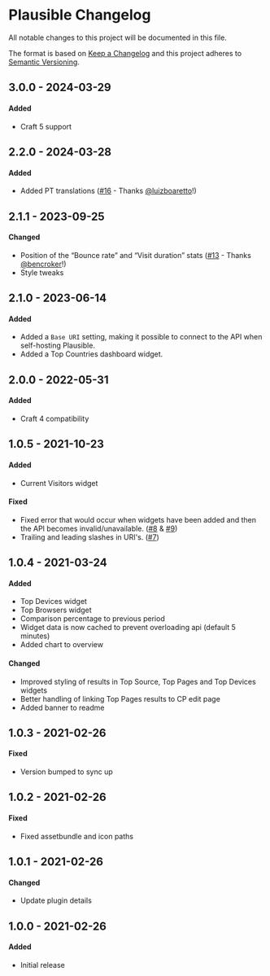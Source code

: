 # Plausible Changelog

All notable changes to this project will be documented in this file.

The format is based on [Keep a Changelog](http://keepachangelog.com/) and this project adheres to [Semantic Versioning](http://semver.org/).

## 3.0.0 - 2024-03-29

#### Added
- Craft 5 support

## 2.2.0 - 2024-03-28

#### Added
- Added PT translations ([#16](https://github.com/shornuk/craft-plausible/pull/16) - Thanks [@luizboaretto](https://github.com/luizboaretto)!)

## 2.1.1 - 2023-09-25

#### Changed
- Position of the “Bounce rate” and “Visit duration” stats ([#13](https://github.com/shornuk/craft-plausible/pull/13) - Thanks [@bencroker](https://github.com/bencroker)!)
- Style tweaks

## 2.1.0 - 2023-06-14

#### Added
- Added a `Base URI` setting, making it possible to connect to the API when self-hosting Plausible.
- Added a Top Countries dashboard widget.

## 2.0.0 - 2022-05-31

#### Added
- Craft 4 compatibility

## 1.0.5 - 2021-10-23

#### Added
- Current Visitors widget

#### Fixed
- Fixed error that would occur when widgets have been added and then the API becomes invalid/unavailable. ([#8](https://github.com/shornuk/craft-plausible/issues/8) & [#9](https://github.com/shornuk/craft-plausible/issues/8))
- Trailing and leading slashes in URI's. ([#7](https://github.com/shornuk/craft-plausible/issues/7))

## 1.0.4 - 2021-03-24

#### Added
- Top Devices widget
- Top Browsers widget
- Comparison percentage to previous period
- Widget data is now cached to prevent overloading api (default 5 minutes)
- Added chart to overview

#### Changed
- Improved styling of results in Top Source, Top Pages and Top Devices widgets
- Better handling of linking Top Pages results to CP edit page
- Added banner to readme

## 1.0.3 - 2021-02-26
#### Fixed
- Version bumped to sync up

## 1.0.2 - 2021-02-26
#### Fixed
- Fixed assetbundle and icon paths

## 1.0.1 - 2021-02-26
#### Changed
- Update plugin details

## 1.0.0 - 2021-02-26
#### Added
- Initial release
